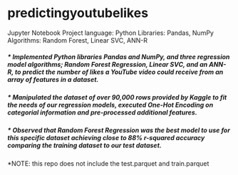 # predictingyoutubelikes

Jupyter Notebook Project
language: Python
Libraries: Pandas, NumPy
Algorithms: Random Forest, Linear SVC, ANN-R

##### * Implemented Python libraries Pandas and NumPy, and three regression model algorithms; Random Forest Regression, Linear SVC, and an ANN-R, to predict the number of likes a YouTube video could receive from an array of features in a dataset. 
##### * Manipulated the dataset of over 90,000 rows provided by Kaggle to fit the needs of our regression models, executed One-Hot Encoding on categorial information and pre-processed additional features.
##### * Observed that Random Forest Regression was the best model to use for this specific dataset achieving close to 88% r-squared accuracy comparing the training dataset to our test dataset. 

*NOTE: this repo does not include the test.parquet and train.parquet
